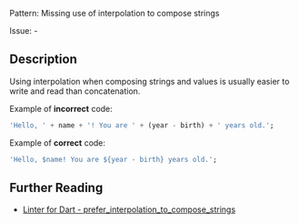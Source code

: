 Pattern: Missing use of interpolation to compose strings

Issue: -

## Description

Using interpolation when composing strings and values is usually easier to write and read than concatenation.

Example of **incorrect** code:
```dart
'Hello, ' + name + '! You are ' + (year - birth) + ' years old.';
```

Example of **correct** code:
```dart
'Hello, $name! You are ${year - birth} years old.';
```

## Further Reading

* [Linter for Dart - prefer_interpolation_to_compose_strings](https://dart-lang.github.io/linter/lints/prefer_interpolation_to_compose_strings.html)